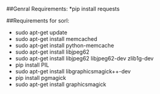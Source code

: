 ##Genral Requirements:
*pip install requests


##Requirements for sorl:

* sudo apt-get update
* sudo apt-get install memcached
* sudo apt-get install python-memcache
* sudo apt-get install libjpeg62
* sudo apt-get install libjpeg62 libjpeg62-dev zlib1g-dev
* pip install PIL
* sudo apt-get install libgraphicsmagick++-dev
* pip install pgmagick
* sudo apt-get install graphicsmagick
